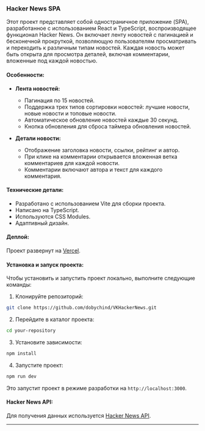 ### Hacker News SPA

Этот проект представляет собой одностраничное приложение (SPA), разработанное с использованием React и TypeScript, воспроизводящее функционал Hacker News. Он включает ленту новостей с пагинацией и бесконечной прокруткой, позволяющую пользователям просматривать и переходить к различным типам новостей. Каждая новость может быть открыта для просмотра деталей, включая комментарии, вложенные под каждой новостью.

#### Особенности:
- **Лента новостей:**
  - Пагинация по 15 новостей.
  - Поддержка трех типов сортировки новостей: лучшие новости, новые новости и топовые новости.
  - Автоматическое обновление новостей каждые 30 секунд.
  - Кнопка обновления для сброса таймера обновления новостей.

- **Детали новости:**
  - Отображение заголовка новости, ссылки, рейтинг и автор.
  - При клике на комментарии открывается вложенная ветка комментариев для каждой новости.
  - Комментарии включают автора и текст для каждого комментария.

#### Технические детали:
- Разработано с использованием Vite для сборки проекта.
- Написано на TypeScript.
- Используются CSS Modules.
- Адаптивный дизайн.

#### Деплой:
Проект развернут на [Vercel](https://vk-hacker-news.vercel.app).

#### Установка и запуск проекта:
Чтобы установить и запустить проект локально, выполните следующие команды:

1. Клонируйте репозиторий:
```bash
git clone https://github.com/dobychind/VKHackerNews.git
```

2. Перейдите в каталог проекта:
```bash
cd your-repository
```

3. Установите зависимости:
```bash
npm install
```

4. Запустите проект:
```bash
npm run dev
```

Это запустит проект в режиме разработки на `http://localhost:3000`.

#### Hacker News API:
Для получения данных используется [Hacker News API](https://github.com/HackerNews/API).

---

